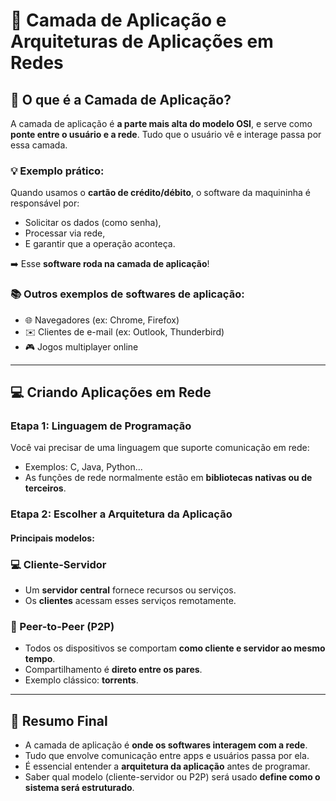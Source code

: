# &#x1F4F6; Camada de Aplicação e Arquiteturas de Aplicações em Redes

## &#x1F4C4; O que é a Camada de Aplicação?

A camada de aplicação é **a parte mais alta do modelo OSI**, e serve como **ponte entre o usuário e a rede**. Tudo que o usuário vê e interage passa por essa camada.

### &#x1F4A1; Exemplo prático:
Quando usamos o **cartão de crédito/débito**, o software da maquininha é responsável por:
- Solicitar os dados (como senha),
- Processar via rede,
- E garantir que a operação aconteça.

➡️ Esse **software roda na camada de aplicação**!

### &#x1F4DA; Outros exemplos de softwares de aplicação:
- &#x1F310; Navegadores (ex: Chrome, Firefox)
- &#x2709;&#xFE0F; Clientes de e-mail (ex: Outlook, Thunderbird)
- &#x1F3AE; Jogos multiplayer online

---

## &#x1F4BB; Criando Aplicações em Rede

### Etapa 1: Linguagem de Programação
Você vai precisar de uma linguagem que suporte comunicação em rede:
- Exemplos: C, Java, Python...
- As funções de rede normalmente estão em **bibliotecas nativas ou de terceiros**.

### Etapa 2: Escolher a Arquitetura da Aplicação

#### Principais modelos:

### &#x1F4BB; Cliente-Servidor
- Um **servidor central** fornece recursos ou serviços.
- Os **clientes** acessam esses serviços remotamente.

### &#x1F465; Peer-to-Peer (P2P)
- Todos os dispositivos se comportam **como cliente e servidor ao mesmo tempo**.
- Compartilhamento é **direto entre os pares**.
- Exemplo clássico: **torrents**.

---

## &#x1F4D6; Resumo Final

- A camada de aplicação é **onde os softwares interagem com a rede**.
- Tudo que envolve comunicação entre apps e usuários passa por ela.
- É essencial entender a **arquitetura da aplicação** antes de programar.
- Saber qual modelo (cliente-servidor ou P2P) será usado **define como o sistema será estruturado**.


